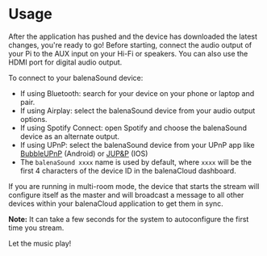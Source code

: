 # Usage

After the application has pushed and the device has downloaded the latest changes, you're ready to go! 
Before starting, connect the audio output of your Pi to the AUX input on your Hi-Fi or speakers. You can also use the HDMI port for digital audio output.

To connect to your balenaSound device:
* If using Bluetooth: search for your device on your phone or laptop and pair.
* If using Airplay: select the balenaSound device from your audio output options.
* If using Spotify Connect: open Spotify and choose the balenaSound device as an alternate output.
* If using UPnP: select the balenaSound device from your UPnP app like [BubbleUPnP](https://play.google.com/store/apps/details?id=com.bubblesoft.android.bubbleupnp) (Android) or [JUP&P](https://apps.apple.com/app/jup-p-upnp-player-und-fernbedienung/id1069722311) (IOS)
* The `balenaSound xxxx` name is used by default, where `xxxx` will be the first 4 characters of the device ID in the balenaCloud dashboard.

If you are running in multi-room mode, the device that starts the stream will configure itself as the master and will broadcast a message to all other devices within your balenaCloud application to get them in sync. 

**Note:** It can take a few seconds for the system to autoconfigure the first time you stream.

Let the music play!
